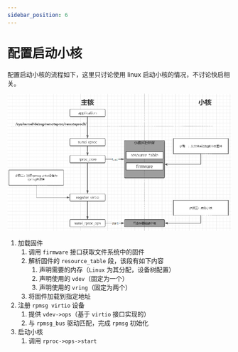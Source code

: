 ```yaml
---
sidebar_position: 6
---
```

# 配置启动小核

配置启动小核的流程如下，这里只讨论使用 linux 启动小核的情况，不讨论快启相关。

![img](assets/post/README/2022-07-19-15-33-28-image.png)

1. 加载固件
   1. 调用 `firmware` 接口获取文件系统中的固件
   2. 解析固件的 `resource_table` 段，该段有如下内容
      1. 声明需要的内存（`Linux` 为其分配，设备树配置）
      2. 声明使用的 `vdev`（固定为一个）
      3. 声明使用的 `vring`（固定为两个）
   3. 将固件加载到指定地址
2. 注册 `rpmsg virtio` 设备
   1. 提供 `vdev->ops`（基于 `virtio` 接口实现的）
   2. 与 `rpmsg_bus` 驱动匹配，完成 `rpmsg` 初始化
3. 启动小核
   1. 调用 `rproc->ops->start`

